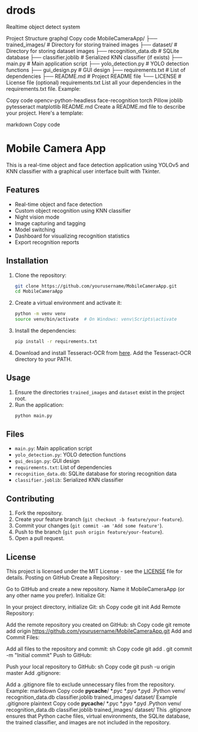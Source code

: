 # drods
Realtime object detect system

Project Structure
graphql
Copy code
MobileCameraApp/
├── trained_images/               # Directory for storing trained images
├── dataset/                      # Directory for storing dataset images
├── recognition_data.db           # SQLite database
├── classifier.joblib             # Serialized KNN classifier (if exists)
├── main.py                       # Main application script
├── yolo_detection.py             # YOLO detection functions
├── gui_design.py                 # GUI design
├── requirements.txt              # List of dependencies
├── README.md                     # Project README file
└── LICENSE                       # License file (optional)
requirements.txt
List all your dependencies in the requirements.txt file. Example:

Copy code
opencv-python-headless
face-recognition
torch
Pillow
joblib
pytesseract
matplotlib
README.md
Create a README.md file to describe your project. Here's a template:

markdown
Copy code
# Mobile Camera App

This is a real-time object and face detection application using YOLOv5 and KNN classifier with a graphical user interface built with Tkinter.

## Features

- Real-time object and face detection
- Custom object recognition using KNN classifier
- Night vision mode
- Image capturing and tagging
- Model switching
- Dashboard for visualizing recognition statistics
- Export recognition reports

## Installation

1. Clone the repository:
    ```sh
    git clone https://github.com/yourusername/MobileCameraApp.git
    cd MobileCameraApp
    ```

2. Create a virtual environment and activate it:
    ```sh
    python -m venv venv
    source venv/bin/activate  # On Windows: venv\Scripts\activate
    ```

3. Install the dependencies:
    ```sh
    pip install -r requirements.txt
    ```

4. Download and install Tesseract-OCR from [here](https://github.com/tesseract-ocr/tesseract). Add the Tesseract-OCR directory to your PATH.

## Usage

1. Ensure the directories `trained_images` and `dataset` exist in the project root.
2. Run the application:
    ```sh
    python main.py
    ```

## Files

- `main.py`: Main application script
- `yolo_detection.py`: YOLO detection functions
- `gui_design.py`: GUI design
- `requirements.txt`: List of dependencies
- `recognition_data.db`: SQLite database for storing recognition data
- `classifier.joblib`: Serialized KNN classifier

## Contributing

1. Fork the repository.
2. Create your feature branch (`git checkout -b feature/your-feature`).
3. Commit your changes (`git commit -am 'Add some feature'`).
4. Push to the branch (`git push origin feature/your-feature`).
5. Open a pull request.

## License

This project is licensed under the MIT License - see the [LICENSE](LICENSE) file for details.
Posting on GitHub
Create a Repository:

Go to GitHub and create a new repository.
Name it MobileCameraApp (or any other name you prefer).
Initialize Git:

In your project directory, initialize Git:
sh
Copy code
git init
Add Remote Repository:

Add the remote repository you created on GitHub:
sh
Copy code
git remote add origin https://github.com/yourusername/MobileCameraApp.git
Add and Commit Files:

Add all files to the repository and commit:
sh
Copy code
git add .
git commit -m "Initial commit"
Push to GitHub:

Push your local repository to GitHub:
sh
Copy code
git push -u origin master
Add .gitignore:

Add a .gitignore file to exclude unnecessary files from the repository. Example:
markdown
Copy code
__pycache__/
*.pyc
*.pyo
*.pyd
.Python
venv/
recognition_data.db
classifier.joblib
trained_images/
dataset/
Example .gitignore
plaintext
Copy code
__pycache__/
*.pyc
*.pyo
*.pyd
.Python
venv/
recognition_data.db
classifier.joblib
trained_images/
dataset/
This .gitignore ensures that Python cache files, virtual environments, the SQLite database, the trained classifier, and images are not included in the repository.
